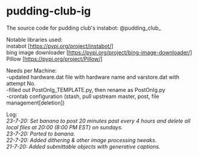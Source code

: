 # pudding-club-ig
The source code for pudding club's instabot: @pudding_club_

Notable libraries used:  
instabot [https://pypi.org/project/instabot/]  
bing image downloader [https://pypi.org/project/bing-image-downloader/]  
Pillow [https://pypi.org/project/Pillow/]  

Needs per Machine:  
-updated hardware.dat file with hardware name and varstore.dat with attempt No.  
-filled out PostOnIg_TEMPLATE.py, then rename as PostOnIg.py  
-crontab configuration (stash, pull upstream master, post, file management[deletion])


Log:  
<i>
23-7-20: Set banana to post 20 minutes past every 4 hours and delete all local files at 20:00 (8:00 PM EST) on sundays.   
23-7-20: Ported to banana.  
22-7-20: Added dithering & other image processing tweaks.  
21-7-20: Added submittable objects with generative captions.
  </i>
